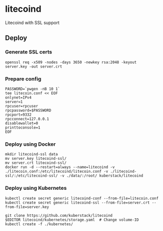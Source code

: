 # litecoind
Litecoind with SSL support

## Deploy

### Generate SSL certs

    openssl req -x509 -nodes -days 3650 -newkey rsa:2048 -keyout server.key -out server.crt
    
### Prepare config

    PASSWORD=`pwgen -nB 10 1`
    tee litecoin.conf << EOF
    onlynet=IPv4
    server=1
    rpcuser=rpcuser
    rpcpassword=$PASSWORD
    rpcport=9332
    rpcconnect=127.0.0.1
    disablewallet=0
    printtoconsole=1
    EOF

### Deploy using Docker
    
    mkdir litecoind-ssl data
    mv server.key litecoind-ssl/
    mv server.crt litecoind-ssl/
    docker run -d --restart=always --name=litecoind -v ./litecoin.conf:/etc/litecoind/litecoin.conf -v ./litecoind-ssl/:/etc/litecoind-ssl/ -v ./data/:/root/ kuberstack/litecoind

### Deploy using Kubernetes

    kubectl create secret generic litecoind-conf --from-file=litecoin.conf
    kubectl create secret generic litecoind-ssl --from-file=server.crt --from-file=server.key
    
    git clone https://github.com/kuberstack/litecoind
    $EDITOR litecoind/kubernetes/storage.yaml  # Change volume-ID
    kubectl create -f ./kubernetes/
